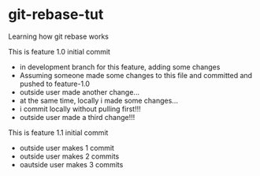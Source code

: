 # git-rebase-tut
Learning how git rebase works

This is feature 1.0 initial commit
- in development branch for this feature, adding some changes
- Assuming someone made some changes to this file and committed and pushed to feature-1.0
- outside user made another change...
- at the same time, locally i made some changes...
- i commit locally without pulling first!!!
- outside user made a third change!!!

This is feature 1.1 initial commit
- outside user makes 1 commit
- outside user makes 2 commits
- oautside user makes 3 commits
